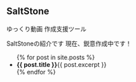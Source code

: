 ## SaltStone

ゆっくり動画 作成支援ツール

SaltStoneの紹介です
現在、鋭意作成中です！

<ul>
  {% for post in site.posts %}
    <li>
      <span><b>{{ post.title }}</b></span><span>{{ post.excerpt }}</span>
    </li>
  {% endfor %}
</ul>
